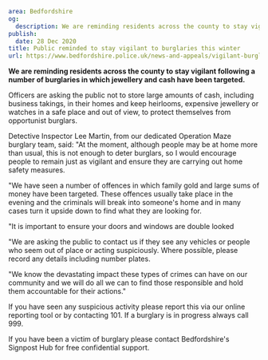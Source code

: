 ```yaml
area: Bedfordshire
og:
  description: We are reminding residents across the county to stay vigilant following a number of burglaries in which jewellery and cash have been targeted.
publish:
  date: 28 Dec 2020
title: Public reminded to stay vigilant to burglaries this winter
url: https://www.bedfordshire.police.uk/news-and-appeals/vigilant-burglaries-winter-dec20
```

**We are reminding residents across the county to stay vigilant following a number of burglaries in which jewellery and cash have been targeted.**

Officers are asking the public not to store large amounts of cash, including business takings, in their homes and keep heirlooms, expensive jewellery or watches in a safe place and out of view, to protect themselves from opportunist burglars.

Detective Inspector Lee Martin, from our dedicated Operation Maze burglary team, said: "At the moment, although people may be at home more than usual, this is not enough to deter burglars, so I would encourage people to remain just as vigilant and ensure they are carrying out home safety measures.

"We have seen a number of offences in which family gold and large sums of money have been targeted. These offences usually take place in the evening and the criminals will break into someone's home and in many cases turn it upside down to find what they are looking for.

"It is important to ensure your doors and windows are double looked

"We are asking the public to contact us if they see any vehicles or people who seem out of place or acting suspiciously. Where possible, please record any details including number plates.

"We know the devastating impact these types of crimes can have on our community and we will do all we can to find those responsible and hold them accountable for their actions."

If you have seen any suspicious activity please report this via our online reporting tool or by contacting 101. If a burglary is in progress always call 999.

If you have been a victim of burglary please contact Bedfordshire's Signpost Hub for free confidential support.
